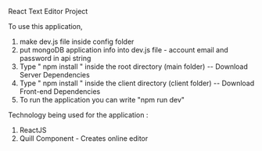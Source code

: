 React Text Editor Project

To use this application,

1. make dev.js file inside config folder
2. put mongoDB application info into dev.js file - account email and password in api string
3. Type " npm install " inside the root directory (main folder) -- Download Server Dependencies
4. Type " npm install " inside the client directory (client folder) -- Download Front-end Dependencies
5. To run the application you can write "npm run dev"

Technology being used for the application :

1. ReactJS
2. Quill Component - Creates online editor
